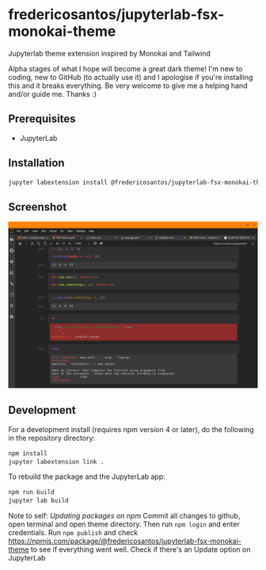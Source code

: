# fredericosantos/jupyterlab-fsx-monokai-theme

Jupyterlab theme extension inspired by Monokai and Tailwind

Alpha stages of what I hope will become a great dark theme! I'm new to coding, new to GitHub (to actually use it) and I apologise if you're installing this and it breaks everything. Be very welcome to give me a helping hand and/or guide me. Thanks :)

## Prerequisites

* JupyterLab

## Installation

```bash
jupyter labextension install @fredericosantos/jupyterlab-fsx-monokai-theme
```

## Screenshot

![Screenshot](https://raw.githubusercontent.com/fredericosantos/jupyterlab-fsx-monokai-theme/main/screenshot.png)


## Development

For a development install (requires npm version 4 or later), do the following in the repository directory:

```bash
npm install
jupyter labextension link .
```

To rebuild the package and the JupyterLab app:

```bash
npm run build
jupyter lab build
```

Note to self: 
*Updating packages on npm*
Commit all changes to github, open terminal and open theme directory. Then run `npm login` and enter credentials. Run `npm publish` and check https://npmjs.com/package/@fredericosantos/jupyterlab-fsx-monokai-theme to see if everything went well. Check if there's an Update option on JupyterLab
